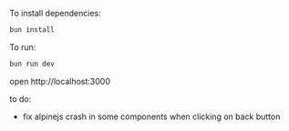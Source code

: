 To install dependencies:
```sh
bun install
```

To run:
```sh
bun run dev
```

open http://localhost:3000

to do:
- fix alpinejs crash in some components when clicking on back button